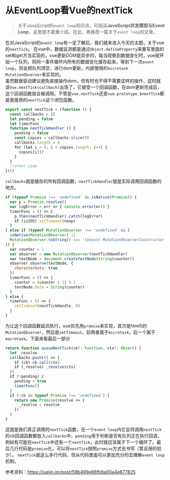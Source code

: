 # 从EventLoop看Vue的nextTick
>关于JavaScript的`event loop`知识点，可阅读**JavaScript并发模型与Event Loop**，这里就不着重介绍。在此，再推荐一篇关于`event loop`的文章。

在对JavaScript的`event loop`有一定了解后，我们就来进入今天的主题，关于vue的`nextTick`。
在vue中，数据监测都是通过`Object.defineProperty`来重写里面的set和get方法实现的，vue更新DOM是异步的，每当观察到数据变化时，vue就开始一个队列，将同一事件循环内所有的数据变化缓存起来，等到下一次`event loop`，将会把队列清空，进行dom更新，内部使用的`microtask MutationObserver`来实现的。   
虽然数据驱动建议避免直接操作dom，但有时也不得不需要这样的操作，这时就该`Vue.nextTick(callback)`出场了，它接受一个回调函数，在dom更新完成后，这个回调函数就会被调用。不管是`vue.nextTick`还是`vue.prototype.$nextTick`都是直接用的`nextTick`这个闭包函数。

```javascript
export const nextTick = (function () {
  const callbacks = []
  let pending = false
  let timerFunc
  function nextTickHandler () {
    pending = false
    const copies = callbacks.slice(0)
    callbacks.length = 0
    for (let i = 0; i < copies.length; i++) {
      copies[i]()
    }
  }
  //other code
})()
```
`callbacks`就是缓存的所有回调函数，`nextTickHandler`就是实际调用回调函数的地方。
```javascript
if (typeof Promise !== 'undefined' && isNative(Promise)) {
  var p = Promise.resolve()
  var logError = err => { console.error(err) }
  timerFunc = () => {
    p.then(nextTickHandler).catch(logError)
    if (isIOS) setTimeout(noop)
  }
} else if (typeof MutationObserver !== 'undefined' && (
  isNative(MutationObserver) ||
  MutationObserver.toString() === '[object MutationObserverConstructor]'
)) {
  var counter = 1
  var observer = new MutationObserver(nextTickHandler)
  var textNode = document.createTextNode(String(counter))
  observer.observe(textNode, {
    characterData: true
  })
  timerFunc = () => {
    counter = (counter + 1) % 2
    textNode.data = String(counter)
  }
} else {
  timeFunc = () => {
    setTimeout(nextTickHandle, 0)
  }
}
```
为让这个回调函数延迟执行，vue优先用`promise`来实现，其次是html5的`MutationObserver`，然后是`setTimeout`。前两者属于`microtask`，后一个属于`macrotask`。下面来看最后一部分
```javascript
return function queueNextTick(cb?: Function, ctx?: Object) {
  let _resolve
  callbacks.push(() => {
    if (cb) cb.call(ctx)
    if (_resolve) _resolve(ctx)
  })
  if (!pending) {
    pending = true
    timerFunc()
  }
  if (!cb && typeof Promise !== 'undefined') {
    return new Promise(resolve => {
      _resolve = resolve
    })
  }
}
```
这就是我们真正调用的`nextTick`函数，在一个`event loop`内它会将调用`nextTick`的cb回调函数都放入`callbacks`中，`pending`用于判断是否有队列正在执行回调，例如有可能在`nextTick`中还有一个`nextTick`，此时就应该属于下一个循环了。最后几行代码是`promise`化，可以将`nextTick`按照`promise`方式去书写（暂且用的较少）。
`nextTick`就这么多行代码，但从代码里面可以更加充分的去理解`event loop`机制。

参考资料：https://juejin.im/post/59b499e86fb9a00a4e677825
